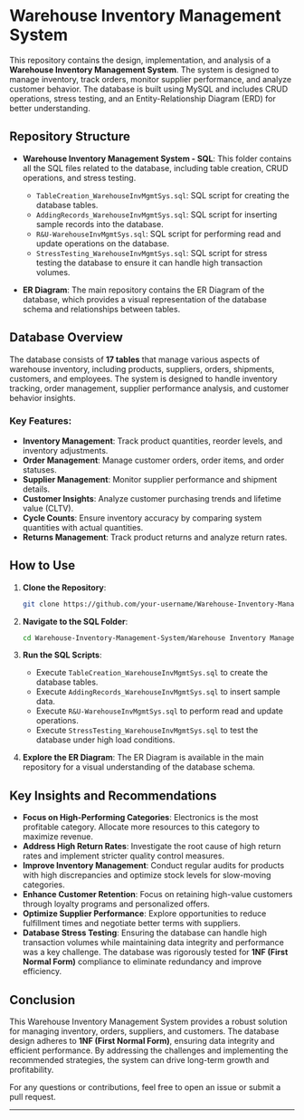 # Warehouse Inventory Management System

This repository contains the design, implementation, and analysis of a **Warehouse Inventory Management System**. The system is designed to manage inventory, track orders, monitor supplier performance, and analyze customer behavior. The database is built using MySQL and includes CRUD operations, stress testing, and an Entity-Relationship Diagram (ERD) for better understanding.

## Repository Structure

- **Warehouse Inventory Management System - SQL**: This folder contains all the SQL files related to the database, including table creation, CRUD operations, and stress testing.
  - `TableCreation_WarehouseInvMgmtSys.sql`: SQL script for creating the database tables.
  - `AddingRecords_WarehouseInvMgmtSys.sql`: SQL script for inserting sample records into the database.
  - `R&U-WarehouseInvMgmtSys.sql`: SQL script for performing read and update operations on the database.
  - `StressTesting_WarehouseInvMgmtSys.sql`: SQL script for stress testing the database to ensure it can handle high transaction volumes.
  
- **ER Diagram**: The main repository contains the ER Diagram of the database, which provides a visual representation of the database schema and relationships between tables.

## Database Overview

The database consists of **17 tables** that manage various aspects of warehouse inventory, including products, suppliers, orders, shipments, customers, and employees. The system is designed to handle inventory tracking, order management, supplier performance analysis, and customer behavior insights.

### Key Features:
- **Inventory Management**: Track product quantities, reorder levels, and inventory adjustments.
- **Order Management**: Manage customer orders, order items, and order statuses.
- **Supplier Management**: Monitor supplier performance and shipment details.
- **Customer Insights**: Analyze customer purchasing trends and lifetime value (CLTV).
- **Cycle Counts**: Ensure inventory accuracy by comparing system quantities with actual quantities.
- **Returns Management**: Track product returns and analyze return rates.

## How to Use

1. **Clone the Repository**:
   ```bash
   git clone https://github.com/your-username/Warehouse-Inventory-Management-System.git
   ```

2. **Navigate to the SQL Folder**:
   ```bash
   cd Warehouse-Inventory-Management-System/Warehouse Inventory Management System - SQL
   ```

3. **Run the SQL Scripts**:
   - Execute `TableCreation_WarehouseInvMgmtSys.sql` to create the database tables.
   - Execute `AddingRecords_WarehouseInvMgmtSys.sql` to insert sample data.
   - Execute `R&U-WarehouseInvMgmtSys.sql` to perform read and update operations.
   - Execute `StressTesting_WarehouseInvMgmtSys.sql` to test the database under high load conditions.

4. **Explore the ER Diagram**: The ER Diagram is available in the main repository for a visual understanding of the database schema.

## Key Insights and Recommendations

- **Focus on High-Performing Categories**: Electronics is the most profitable category. Allocate more resources to this category to maximize revenue.
- **Address High Return Rates**: Investigate the root cause of high return rates and implement stricter quality control measures.
- **Improve Inventory Management**: Conduct regular audits for products with high discrepancies and optimize stock levels for slow-moving categories.
- **Enhance Customer Retention**: Focus on retaining high-value customers through loyalty programs and personalized offers.
- **Optimize Supplier Performance**: Explore opportunities to reduce fulfillment times and negotiate better terms with suppliers.
- **Database Stress Testing**: Ensuring the database can handle high transaction volumes while maintaining data integrity and performance was a key challenge. The database was rigorously tested for **1NF (First Normal Form)** compliance to eliminate redundancy and improve efficiency.


## Conclusion

This Warehouse Inventory Management System provides a robust solution for managing inventory, orders, suppliers, and customers. The database design adheres to **1NF (First Normal Form)**, ensuring data integrity and efficient performance. By addressing the challenges and implementing the recommended strategies, the system can drive long-term growth and profitability.

For any questions or contributions, feel free to open an issue or submit a pull request.

---
